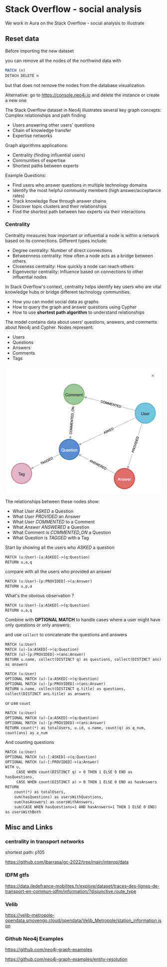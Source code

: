 # Stack Overflow - social analysis

We work in Aura on the Stack Overflow - social analysis to illustrate


## Reset data

Before importing the new dataset

you can remove all the nodes of the northwind data with

```js
MATCH (n)
DETACH DELETE n
```

but that does not remove the nodes from the database visualization.

Alternative: go to  <https://console.neo4j.io> and delete the instance or create a new one




The Stack Overflow dataset in Neo4j illustrates several key graph concepts:  Complex relationships and path finding

- Users answering other users' questions
- Chain of knowledge transfer
- Expertise networks


Graph algorithms applications:

- Centrality (finding influential users)
- Communities of expertise
- Shortest paths between experts

Example Questions:

- Find users who answer questions in multiple technology domains
- Identify the most helpful community members (high answer/acceptance rates)
- Track knowledge flow through answer chains
- Discover topic clusters and their relationships
- Find the shortest path between two experts via their interactions

### Centrality

Centrality measures how important or influential a node is within a network based on its connections. Different types include:

- Degree centrality: Number of direct connections
- Betweenness centrality: How often a node acts as a bridge between others
- Closeness centrality: How quickly a node can reach others
- Eigenvector centrality: Influence based on connections to other influential nodes

In Stack Overflow's context, centrality helps identify key users who are vital knowledge hubs or bridge different technology communities.


- How you can model social data as graphs
- How to query the graph and answer questions using Cypher
- How to use **shortest path algorithm** to understand relationships


The model contains data about users' questions, answers, and comments about Neo4j and Cypher.
Nodes represent:

- Users
- Questions
- Answers
- Comments
- Tags

![Neo4j Stack Overflow](./../img/neo4j-stackoverflow.png)

The relationships between these nodes show:

- What _User ASKED_ a Question
- What _User PROVIDED_ an Answer
- What _User COMMENTED_ to a Comment
- What _Answer ANSWERED_ a Question
- What Comment is _COMMENTED_ON_ a Question
- What Question is _TAGGED_ with a Tag

Start by showing all the users who _ASKED_ a question

```cypher
MATCH (u:User)-[a:ASKED]->(q:Question)
RETURN u,a,q
```

compare with all the users who provided an answer

```cypher
MATCH (u:User)-[p:PROVIDED]->(a:Answer)
RETURN u,p,a
```

What's the obvious observation ?

```cypher
MATCH (u:User)-[a:ASKED]->(q:Question)
RETURN u,a,q
```

Combine with **OPTIONAL MATCH** to handle cases where a user might have only questions or only answers:

and use `collect` to concatenate the questions and answers

```cypher
MATCH (u:User)
MATCH (u)-[a:ASKED]->(q:Question)
MATCH (u)-[p:PROVIDED]->(ans:Answer)
RETURN u.name, collect(DISTINCT q) as questions, collect(DISTINCT ans) as answers
```

```cypher
MATCH (u:User)
OPTIONAL MATCH (u)-[a:ASKED]->(q:Question)
OPTIONAL MATCH (u)-[p:PROVIDED]->(ans:Answer)
RETURN u.name, collect(DISTINCT q.title) as questions, collect(DISTINCT ans.title) as answers
```

or use `count`

```cypher
MATCH (u:User)
OPTIONAL MATCH (u)-[a:ASKED]->(q:Question)
OPTIONAL MATCH (u)-[p:PROVIDED]->(ans:Answer)
RETURN count(*) as totalUsers, u.id, u.name, count(q) as q_num, count(ans) as a_num
```


And counting questions

```cypher
MATCH (u:User)
OPTIONAL MATCH (u)-[:ASKED]->(q:Question)
OPTIONAL MATCH (u)-[:PROVIDED]->(a:Answer)
WITH u,
     CASE WHEN count(DISTINCT q) > 0 THEN 1 ELSE 0 END as hasQuestions,
     CASE WHEN count(DISTINCT a) > 0 THEN 1 ELSE 0 END as hasAnswers
RETURN
    count(*) as totalUsers,
    sum(hasQuestions) as usersWithQuestions,
    sum(hasAnswers) as usersWithAnswers,
    sum(CASE WHEN hasQuestions=1 AND hasAnswers=1 THEN 1 ELSE 0 END) as usersWithBoth
```




## Misc and Links

### centrality in transport networks

shortest path: p105

https://github.com/jbarrasa/gc-2022/tree/main/interop/data


### IDFM gtfs

https://data.iledefrance-mobilites.fr/explore/dataset/traces-des-lignes-de-transport-en-commun-idfm/information/?disjunctive.route_type


### Velib

https://velib-metropole-opendata.smovengo.cloud/opendata/Velib_Metropole/station_information.json

### Github Neo4j Examples

https://github.com/neo4j-graph-examples

https://github.com/neo4j-graph-examples/entity-resolution


